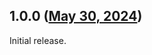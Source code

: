 ## 1.0.0 ([May 30, 2024](https://github.com/ramensoftware/windhawk-mods/blob/2a4aa41254ca603eb67ac75f827f2965d65d0a1f/mods/regedit-auto-trim-whitespace-on-navigation-bar.wh.cpp))

Initial release.
